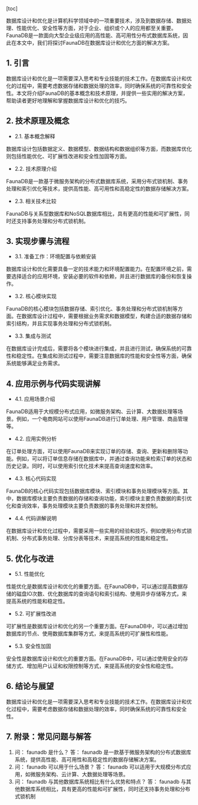
[toc]                    
                
                
数据库设计和优化是计算机科学领域中的一项重要技术，涉及到数据存储、数据处理、性能优化、安全性等方面，对于企业、组织或个人的应用都至关重要。FaunaDB是一款面向大型企业级应用的高性能、高可用性分布式数据库系统，因此在本文中，我们将探讨FaunaDB在数据库设计和优化方面的解决方案。

## 1. 引言

数据库设计和优化是一项需要深入思考和专业技能的技术工作。在数据库设计和优化的过程中，需要考虑数据存储和数据处理的效率，同时确保系统的可靠性和安全性。本文将介绍FaunaDB的基本概念和技术原理，并提供一些实用的解决方案，帮助读者更好地理解和掌握数据库设计和优化的技巧。

## 2. 技术原理及概念

- 2.1. 基本概念解释

数据库设计包括数据定义、数据模型、数据结构和数据组织等方面，而数据库优化则包括性能优化、可扩展性改进和安全性加固等方面。

- 2.2. 技术原理介绍

FaunaDB是一款基于微服务架构的分布式数据库系统，采用分布式锁机制、事务处理和索引优化等技术，提供高性能、高可用性和高稳定性的数据存储解决方案。

- 2.3. 相关技术比较

FaunaDB与关系型数据库和NoSQL数据库相比，具有更高的性能和可扩展性，同时还支持事务处理和分布式锁机制。

## 3. 实现步骤与流程

- 3.1. 准备工作：环境配置与依赖安装

数据库设计和优化需要具备一定的技术能力和环境配置能力。在配置环境之前，需要选择适合的应用环境，安装必要的软件和依赖，并且进行数据库的备份和恢复操作。

- 3.2. 核心模块实现

FaunaDB的核心模块包括数据存储、索引优化、事务处理和分布式锁机制等方面。在数据库设计过程中，需要根据业务需求和数据模型，构建合适的数据存储和索引结构，并且实现事务处理和分布式锁机制。

- 3.3. 集成与测试

在数据库设计完成后，需要将各个模块进行集成，并且进行测试，确保系统的可靠性和稳定性。在集成和测试过程中，需要注意数据库的性能和安全性等方面，确保系统能够满足业务需求。

## 4. 应用示例与代码实现讲解

- 4.1. 应用场景介绍

FaunaDB适用于大规模分布式应用，如微服务架构、云计算、大数据处理等场景。例如，一个电商网站可以使用FaunaDB进行订单处理、用户管理、商品管理等。

- 4.2. 应用实例分析

在订单处理方面，可以使用FaunaDB来实现订单的存储、查询、更新和删除等功能。例如，可以将订单信息存储在数据库中，并通过查询功能来检索订单的状态和历史记录。同时，可以使用索引优化技术来提高查询速度和效率。

- 4.3. 核心代码实现

FaunaDB的核心代码实现包括数据库模块、索引模块和事务处理模块等方面。其中，数据库模块主要负责数据的存储和查询功能，索引模块主要负责数据的索引优化和查询效率，事务处理模块主要负责数据的事务处理和并发控制。

- 4.4. 代码讲解说明

在数据库设计和优化过程中，需要采用一些实用的经验和技巧，例如使用分布式锁机制、分布式事务处理、分库分表等技术，来提高系统的性能和稳定性。

## 5. 优化与改进

- 5.1. 性能优化

性能优化是数据库设计和优化的重要方面。在FaunaDB中，可以通过提高数据存储的磁盘IO次数、优化数据库的查询语句和索引结构、使用异步存储等方式，来提高系统的性能和稳定性。

- 5.2. 可扩展性改进

可扩展性是数据库设计和优化的另一个重要方面。在FaunaDB中，可以通过增加数据库的节点、使用数据库集群等方式，来提高系统的可扩展性和性能。

- 5.3. 安全性加固

安全性是数据库设计和优化的重要方面。在FaunaDB中，可以通过使用安全的存储方式、增加用户认证和权限控制等方式，来提高系统的安全性和稳定性。

## 6. 结论与展望

数据库设计和优化是一项需要深入思考和专业技能的技术工作。在数据库设计和优化过程中，需要考虑数据存储和数据处理的效率，同时确保系统的可靠性和安全性。

## 7. 附录：常见问题与解答

1. 问： faunadb 是什么？
答： faunadb 是一款基于微服务架构的分布式数据库系统，提供高性能、高可用性和高稳定性的数据存储解决方案。
2. 问： faunadb 可以用于什么场景？
答： faunadb 可以适用于大规模分布式应用，如微服务架构、云计算、大数据处理等场景。
3. 问： faunadb 与其他数据库系统相比有什么优势和特点？
答： faunadb 与其他数据库系统相比，具有更高的性能和可扩展性，同时还支持事务处理和分布式锁机制

